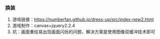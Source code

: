 ### 换装

1.  游戏链接：https://numberfan.github.io/dress-up/src/index-new2.html
2.  游戏制作：canvas+jquery2.2.4
3.  坑：画面重绘易出现画面闪烁的问题，解决方案是使用图像双缓冲技术即可

